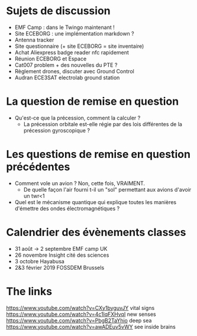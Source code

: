 # Sujets de discussion
- EMF Camp : dans le Twingo maintenant !
- Site ECEBORG : une implémentation markdown ?
- Antenna tracker
- Site questionnaire (+ site ECEBORG = site inventaire)
- Achat Aliexpress badge reader nfc rapidement
- Réunion ECEBORG et Espace
- Cat007 problem + des nouvelles du PTE ?
- Règlement drones, discuter avec Ground Control
- Audran ECE3SAT electrolab ground station

# La question de remise en question
- Qu'est-ce que la précession, comment la calculer ?
    + La précession orbitale est-elle régie par des lois différentes de la précession gyroscopique ?

# Les questions de remise en question précédentes
- Comment vole un avion ? Non, cette fois, VRAIMENT.
    + De quelle façon l'air fourni t-il un "sol" permettant aux avions d'avoir un twr<1
- Quel est le mécanisme quantique qui explique toutes les manières d'émettre des ondes électromagnétiques ?

# Calendrier des évènements classes
- 31 août -> 2 septembre EMF camp UK
- 26 novembre Insight cité des sciences
- 3 octobre Hayabusa
- 2&3 février 2019 FOSSDEM Brussels

# The links
https://www.youtube.com/watch?v=CXy1byguvJY vital signs
https://www.youtube.com/watch?v=4c1lqFXHvqI new senses
https://www.youtube.com/watch?v=PbgB2TaYhio deep sea
https://www.youtube.com/watch?v=awADEuv5vWY see inside brains